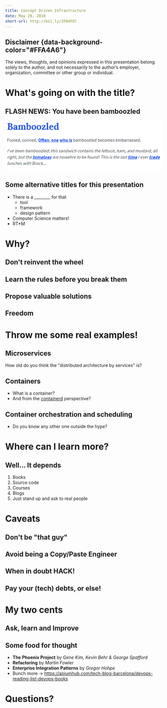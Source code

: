 ```yaml
---
title: Concept Driven Infrastructure
date: May 29, 2018
short-url: http://bit.ly/2F04FQl
---
```


## Disclaimer {data-background-color="#FFA4A6"}

The views, thoughts, and opinions expressed in this presentation belong solely
to the author, and not necessarily to the author’s employer, organization,
committee or other group or individual.

# What's going on with the title?

## FLASH NEWS: You have been bamboozled

![Thanks Urban Dictionary](../../docs/img/bamboozled.png)

## Some alternative titles for this presentation

- There is a ________ for that
    * tool
    * framework
    * design pattern
- Computer Science matters!
- RT*M

# Why?

## Don't reinvent the wheel

## Learn the rules before you break them

## Propose valuable solutions

## Freedom

# Throw me some real examples!

## Microservices

How old do you think the "distributed architecture by services" is?

## Containers

- What is a container?
- And from the [containerd](https://containerd.io/) perspective?
<!-- You can see the Cloud Native Computing Foundation as well https://www.cncf.io/ -->

## Container orchestration and scheduling

- Do you know any other one outside the hype?

# Where can I learn more?

## Well... It depends

1. Books
2. Source code
3. Courses
4. Blogs
5. Just stand up and ask to real people

# Caveats

## Don't be "that guy"

## Avoid being a Copy/Paste Engineer

## When in doubt HACK!

## Pay your (tech) debts, or else!

# My two cents

## Ask, learn and Improve

## Some food for thought

- **The Phoenix Project** by *Gene Kim, Kevin Behr & George Spafford*
- **Refactoring** by *Martin Fowler*
- **Enterprise Integration Patterns** by *Gregor Hohpe*
- Bunch more -> <https://apiumhub.com/tech-blog-barcelona/devops-reading-list-devops-books>

# Questions?
